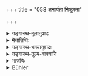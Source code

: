 +++
title = "058 अनार्यता निष्ठुरता"

+++

<details><summary>गङ्गानथ-मूलानुवादः</summary>

Snobbishness, harshness, cruelty, and proneness to neglect duties, mark the man of impure origin in this world.—(58)
</details>

<details><summary>मेधातिथिः</summary>

**अनार्यो** द्वेषमत्सरप्रधानः । **निष्ठुरः** स्वार्थपरः । **क्रूरो** लोभहिंसापरः । **निःक्रियात्मा** विहितक्रियावर्जितः । एतैः स्वभावैः **कलुषयोनिता** व्यज्यते ॥ १०.५८ ॥
</details>

<details><summary>गङ्गानथ-भाष्यानुवादः</summary>

That man is called a ‘snob’ in whose character jealousy and envy form the predominant features, who is entirely selfish; and he is called ‘cruel’ when he is addicted to greed and injuring others.

‘*Neglect of duties*’—omission of prescribed duties. These characteristics betray the man of low origin.—(58)
</details>

<details><summary>गङ्गानथ-तुल्य-वाक्यानि</summary>

**(verses 10.57-61)  
**

See Comparative notes for [Verse
10.57].
</details>

<details><summary>भारुचिः</summary>

[अनार्यम् अन्त्यजम् अनार्य]बाष्यम् इमं वेतु [**अनार्यता**] **निष्ठुरता क्रूरता निष्क्रियात्मतेति** एवमादीनां कलुषयोनिलिङ्गानां निदर्शनार्थान्य् एतानि नान्यनिवृत्त्यर्थानि । एवं च सत्य् एवमादीनि **पुरुषं व्यञ्जयन्तीह लोके कलुषयोनिजं** मुख्यकुलसंभूतम् अपि । कस्य पुनर् हेतोः । बीजानुविधानात् तत्कार्याणाम् । तथा दर्शयति ॥ १०.५८ ॥
</details>

<details><summary>Bühler</summary>

058	Behaviour unworthy of an Aryan, harshness, cruelty, and habitual neglect of the prescribed duties betray in this world a man of impure origin.
</details>

